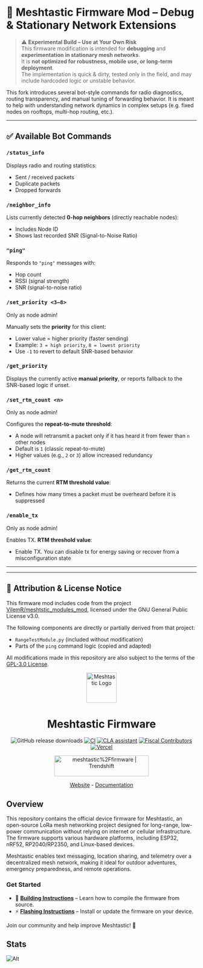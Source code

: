 

# 📡 Meshtastic Firmware Mod – Debug & Stationary Network Extensions

> ⚠️ **Experimental Build – Use at Your Own Risk**  
> This firmware modification is intended for **debugging** and **experimentation in stationary mesh networks**.  
> It is **not optimized for robustness, mobile use, or long-term deployment**.  
> The implementation is quick & dirty, tested only in the field, and may include hardcoded logic or unstable behavior.

This fork introduces several bot-style commands for radio diagnostics, routing transparency, and manual tuning of forwarding behavior. It is meant to help with understanding network dynamics in complex setups (e.g. fixed nodes on rooftops, multi-hop routing, etc.).

---

## ✅ Available Bot Commands

### `/status_info`
Displays radio and routing statistics:  
- Sent / received packets  
- Duplicate packets  
- Dropped forwards  

### `/neighbor_info`
Lists currently detected **0-hop neighbors** (directly reachable nodes):  
- Includes Node ID  
- Shows last recorded SNR (Signal-to-Noise Ratio)

### `"ping"`
Responds to `"ping"` messages with:  
- Hop count  
- RSSI (signal strength)  
- SNR (signal-to-noise ratio)

### `/set_priority <3–8>`
Only as node admin!

Manually sets the **priority** for this client:  
- Lower value = higher priority (faster sending)  
- Example: `3 = high priority`, `8 = lowest priority`  
- Use `-1` to revert to default SNR-based behavior

### `/get_priority`
Displays the currently active **manual priority**, or reports fallback to the SNR-based logic if unset.

### `/set_rtm_count <n>`
Only as node admin!

Configures the **repeat-to-mute threshold**:  
- A node will retransmit a packet only if it has heard it from fewer than `n` other nodes  
- Default is `1` (classic repeat-to-mute)  
- Higher values (e.g., `2` or `3`) allow increased redundancy

### `/get_rtm_count`
Returns the current **RTM threshold value**:  
- Defines how many times a packet must be overheard before it is suppressed

### `/enable_tx`
Only as node admin!

Enables TX. **RTM threshold value**:  
- Enable TX. You can disable tx for energy saving or recover from a misconfiguration state

---

---

## 📝 Attribution & License Notice

This firmware mod includes code from the project [VilemR/meshtstic_modules_mod](https://github.com/VilemR/meshtstic_modules_mod), licensed under the GNU General Public License v3.0.

The following components are directly or partially derived from that project:

- `RangeTestModule.py` (included without modification)
- Parts of the `ping` command logic (copied and adapted)

All modifications made in this repository are also subject to the terms of the [GPL-3.0 License](https://www.gnu.org/licenses/gpl-3.0.html).



<div align="center" markdown="1">
<img src=".github/meshtastic_logo.png" alt="Meshtastic Logo" width="80"/>
<h1>Meshtastic Firmware</h1>

![GitHub release downloads](https://img.shields.io/github/downloads/meshtastic/firmware/total)
[![CI](https://img.shields.io/github/actions/workflow/status/meshtastic/firmware/main_matrix.yml?branch=master&label=actions&logo=github&color=yellow)](https://github.com/meshtastic/firmware/actions/workflows/ci.yml)
[![CLA assistant](https://cla-assistant.io/readme/badge/meshtastic/firmware)](https://cla-assistant.io/meshtastic/firmware)
[![Fiscal Contributors](https://opencollective.com/meshtastic/tiers/badge.svg?label=Fiscal%20Contributors&color=deeppink)](https://opencollective.com/meshtastic/)
[![Vercel](https://img.shields.io/static/v1?label=Powered%20by&message=Vercel&style=flat&logo=vercel&color=000000)](https://vercel.com?utm_source=meshtastic&utm_campaign=oss)

<a href="https://trendshift.io/repositories/5524" target="_blank"><img src="https://trendshift.io/api/badge/repositories/5524" alt="meshtastic%2Ffirmware | Trendshift" style="width: 250px; height: 55px;" width="250" height="55"/></a>

</div>

</div>

<div align="center">
	<a href="https://meshtastic.org">Website</a>
	-
	<a href="https://meshtastic.org/docs/">Documentation</a>
</div>

## Overview

This repository contains the official device firmware for Meshtastic, an open-source LoRa mesh networking project designed for long-range, low-power communication without relying on internet or cellular infrastructure. The firmware supports various hardware platforms, including ESP32, nRF52, RP2040/RP2350, and Linux-based devices.

Meshtastic enables text messaging, location sharing, and telemetry over a decentralized mesh network, making it ideal for outdoor adventures, emergency preparedness, and remote operations.

### Get Started

- 🔧 **[Building Instructions](https://meshtastic.org/docs/development/firmware/build)** – Learn how to compile the firmware from source.
- ⚡ **[Flashing Instructions](https://meshtastic.org/docs/getting-started/flashing-firmware/)** – Install or update the firmware on your device.

Join our community and help improve Meshtastic! 🚀

## Stats

![Alt](https://repobeats.axiom.co/api/embed/8025e56c482ec63541593cc5bd322c19d5c0bdcf.svg "Repobeats analytics image")
